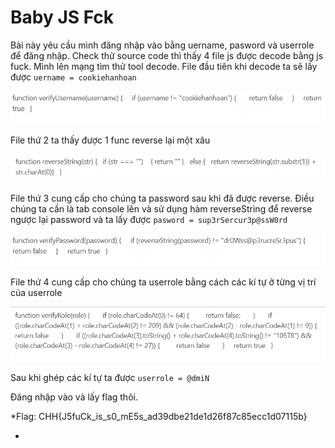 # Baby JS Fck

Bài này yêu cầu mình đăng nhập vào bằng uername, pasword và userrole để đăng nhập.
Check thử source code thì thấy 4 file js được decode bằng js fuck. Mình lên mạng tìm thử tool decode.
File đầu tiên khi decode ta sẽ lấy được ```uername = cookiehanhoan```

![alt text](image-1.png)

File thứ 2 ta thấy được 1 func reverse lại một xâu

![alt text](image-2.png)

File thứ 3 cung cấp cho chúng ta password sau khi đã được reverse. Điều chúng ta cần là tab console lên và sử dụng hàm reverseString để reverse ngược lại password và ta lấy được ``` pasword = sup3rSercur3p@ssW0rd ```

![alt text](image-3.png)

File thứ 4 cung cấp cho chúng ta userrole bằng cách các kí tự ở từng vị trí của userrole

![alt text](image.png)

Sau khi ghép các kí tự ta được ```userrole = @dmiN```

Đăng nhập vào và lấy flag thôi.

*Flag: CHH{J5fuCk_is_s0_mE5s_ad39dbe21de1d26f87c85ecc1d07115b}

*